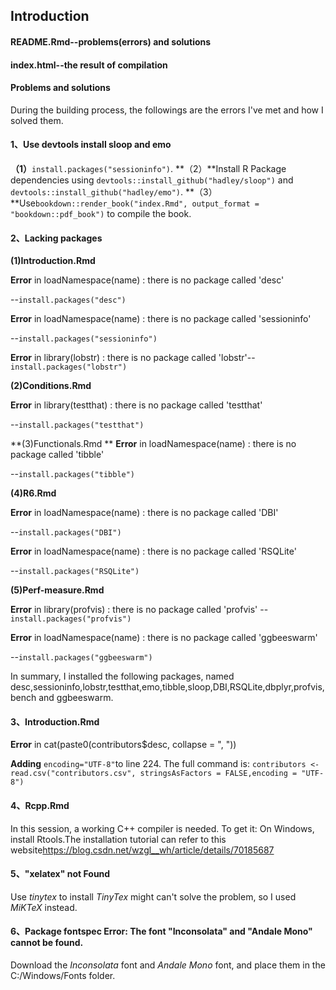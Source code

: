 ## Introduction 
#### README.Rmd--problems(errors) and solutions
#### index.html--the result of compilation



#### Problems and solutions

During the building process, the followings are the errors I've met and how I solved them.

#### **1、Use devtools install sloop and emo**

**（1）**`install.packages("sessioninfo")`.
**（2）**Install R Package dependencies using `devtools::install_github("hadley/sloop")` and `devtools::install_github("hadley/emo")`. 
**（3）**Use`bookdown::render_book("index.Rmd", output_format = "bookdown::pdf_book")` to compile the book.



#### **2、Lacking packages**

**(1)Introduction.Rmd**

**Error**  in loadNamespace(name) : there is no package called 'desc'

--`install.packages("desc")`

**Error**  in loadNamespace(name) : there is no package called 'sessioninfo'

--`install.packages("sessioninfo")`

**Error**  in library(lobstr) : there is no package called 'lobstr'--`install.packages("lobstr")`

**(2)Conditions.Rmd**

**Error**  in library(testthat) : there is no package called 'testthat'

--`install.packages("testthat")`

**(3)Functionals.Rmd **
**Error** in loadNamespace(name) : there is no package called 'tibble'

--`install.packages("tibble")`

**(4)R6.Rmd**

**Error** in loadNamespace(name) : there is no package called 'DBI'

--`install.packages("DBI")`

**Error** in loadNamespace(name) : there is no package called 'RSQLite'

--`install.packages("RSQLite")`

**(5)Perf-measure.Rmd**

**Error** in library(profvis) : there is no package called 'profvis'
--`install.packages("profvis")`

**Error** in loadNamespace(name) : there is no package called 'ggbeeswarm'

--`install.packages("ggbeeswarm")`

In summary, I installed the following packages, named desc,sessioninfo,lobstr,testthat,emo,tibble,sloop,DBI,RSQLite,dbplyr,profvis,bench and ggbeeswarm. 



#### **3、Introduction.Rmd**

**Error** in cat(paste0(contributors$desc, collapse = ", "))

**Adding** `encoding="UTF-8"`to line 224.
The full command is: `contributors <- read.csv("contributors.csv", stringsAsFactors = FALSE,encoding = "UTF-8")` 



#### **4、Rcpp.Rmd**
In this session, a working C++ compiler is needed. To get it: On Windows, install Rtools.The installation tutorial can refer to this website<https://blog.csdn.net/wzgl__wh/article/details/70185687>



#### **5、"xelatex" not Found**

Use *tinytex* to install *TinyTex* might can't solve the problem, so I used *MiKTeX* instead.



#### **6、Package fontspec Error: The font "Inconsolata" and "Andale Mono" cannot be found.**

Download the *Inconsolata* font and *Andale Mono* font, and place them in the C:/Windows/Fonts folder.
